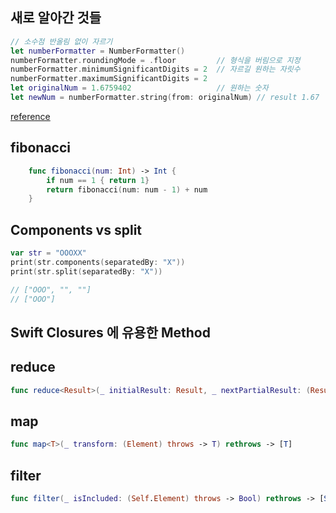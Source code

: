 ## 새로 알아간 것들

```swift
// 소수점 반올림 없이 자르기
let numberFormatter = NumberFormatter()
numberFormatter.roundingMode = .floor         // 형식을 버림으로 지정
numberFormatter.minimumSignificantDigits = 2  // 자르길 원하는 자릿수
numberFormatter.maximumSignificantDigits = 2
let originalNum = 1.6759402                   // 원하는 숫자
let newNum = numberFormatter.string(from: originalNum) // result 1.67
```

[reference](https://medium.com/@twih1203/swift5-numberformatter%EB%A1%9C-%EC%86%8C%EC%88%98%EC%A0%90-%EC%95%84%EB%9E%98-%EC%9E%90%EB%A6%BF%EC%88%98-%EB%B0%98%EC%98%AC%EB%A6%BC-%EC%97%86%EC%9D%B4-%EC%9E%90%EB%A5%B4%EA%B8%B0-ee33219e3cdd)



## fibonacci

```swift
	func fibonacci(num: Int) -> Int {
        if num == 1 { return 1}
        return fibonacci(num: num - 1) + num
    }
```



## Components vs split 

```swift
var str = "OOOXX"
print(str.components(separatedBy: "X"))
print(str.split(separatedBy: "X"))

// ["OOO", "", ""]
// ["OOO"]
```





## Swift Closures 에 유용한 Method 

## reduce

```swift
func reduce<Result>(_ initialResult: Result, _ nextPartialResult: (Result, Element) throws -> Result) rethrows -> Result
```



## map

```swift
func map<T>(_ transform: (Element) throws -> T) rethrows -> [T]
```



## filter

```swift
func filter(_ isIncluded: (Self.Element) throws -> Bool) rethrows -> [Self.Element]
```

